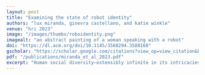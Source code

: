 ```yaml
---
layout: post
title: "Examining the state of robot identity"
authors: "lux miranda, ginevra castellano, and katie winkle"
venue: "hri 2023"
image: "/images/thumbs/roboidentity.png"
imagealt: "an abstract painting of a woman speaking with a robot"
doi: "https://dl.acm.org/doi/10.1145/3568294.3580168"
gscholar: "https://scholar.google.com/citations?view_op=view_citation&hl=en&user=4Kvx61cAAAAJ&citation_for_view=4Kvx61cAAAAJ:YsMSGLbcyi4C"
pdf: "/publications/miranda_et_al_2023.pdf"
excerpt: "Human social diversity—ostensibly infinite in its intricacies—may in fact have more finite bounds than previously thought. Cross-culturally and throughout time, it seems that societies repeatedly form into one of two broad \"types\" in terms of social configuration..."
---
```






